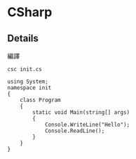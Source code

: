 # CSharp

## Details

編譯

```
csc init.cs
```

```
using System;
namespace init
{
    class Program 
    {
        static void Main(string[] args)
        {
            Console.WriteLine("Hello");
            Console.ReadLine();
        } 
    }
}
```